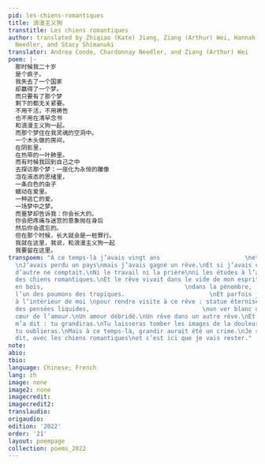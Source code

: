 ```yaml
---
pid: les-chiens-romantiques
title: 浪漫主义狗
transtitle: Les chiens romantiques
author: translated by Zhiqiao (Kate) Jiang, Ziang (Arthur) Wei, Hannah Zhao, Chardonnay
  Needler, and Stacy Shimanuki
translator: Andrea Conde, Chardonnay Needler, and Ziang (Arthur) Wei
poem: |-
  那时候我二十岁
  是个疯子。
  我失去了一个国家
  却赢得了一个梦。
  而只要有了那个梦
  剩下的都无关紧要。
  不用干活，不用祷告
  也不用在清早念书
  和浪漫主义狗一起。
  而那个梦住在我灵魂的空洞中。
  一个木头做的房间，
  在阴影里，
  在热带的一叶肺里。
  而有时候我回到自己之中
  去探访那个梦：一座化为永恒的雕像
  泡在液态的思绪里，
  一条白色的虫子
  蠕动在爱里。
  一种逃亡的爱。
  一场梦中之梦。
  而噩梦却告诉我：你会长大的。
  你会把疼痛与迷宫的意象抛在身后
  然后你会遗忘的。
  但在那个时候，长大就会是一桩罪行。
  我就在这里，我说，和浪漫主义狗一起
  我要留在这里。
transpoem: "À ce temps-là j’avais vingt ans                        \net j’étais fou.
  \nJ’avais perdu un pays\nmais j’avais gagné un rêve.\nEt si j’avais ce rêve\nrien
  d’autre ne comptait.\nNi le travail ni la prière\nni les études à l’aube\nà côté
  des chiens romantiques.\nEt le rêve vivait dans le vide de mon esprit.\nUne salle
  en bois,                                        \ndans la pénombre,                                                \ndans
  l’un des poumons des tropiques.                        \nEt parfois je rentrais
  à l’intérieur de moi \npour rendre visite à ce rêve : statue éternisée \nau cœur
  des pensées liquides,                                \nun ver blanc qui se tordait\nau
  cœur de l’amour.\nUn amour débridé.\nUn rêve dans un autre rêve.\nEt le cauchemar
  m’a dit : tu grandiras.\nTu laisseras tomber les images de la douleur et du labyrinthe\net
  tu oublieras.\nMais à ce temps-là, grandir aurait été un crime.\nJe suis ici, ai-je
  dit, avec les chiens romantiques\net c’est ici que je vais rester."
note:
abio:
tbio:
language: Chinese; French
lang: zh
image: none
image2: none
imagecredit:
imagecredit2:
translaudio:
origaudio:
edition: '2022'
order: '21'
layout: poempage
collection: poems_2022
---
```

